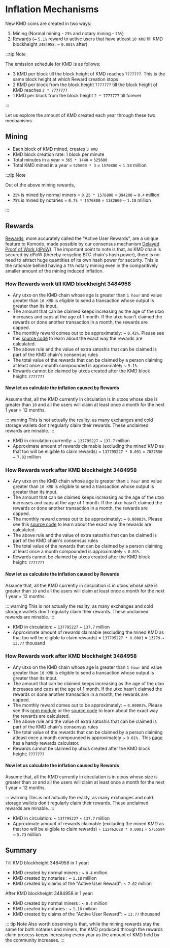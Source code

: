 # Inflation Mechanisms

New KMD coins are created in two ways:

1. Mining (Normal mining - `25%` and notary mining - `75%`)
2. [Rewards](../whitepaper/chapter8.html#rewards) (~ `5.1%` reward to active users that have atleast `10 KMD` till KMD blockheight `3484958`. ~ `0.001%` after)

:::tip Note

The emission schedule for KMD is as follows:

- 3 KMD per block till the block height of KMD reaches `7777777`. This is the same block height at which Reward creation stops
- 2 KMD per block from the block height `7777777` till the block height of KMD reaches `2 * 7777777`
- 1 KMD per block from the block height `2 * 7777777` till forever

:::

Let us explore the amount of KMD created each year through these two mechanisms.

## Mining

- Each block of KMD mined, creates `3 KMD`
- KMD block creation rate: 1 block per minute
- Total minutes in a year = `365 * 1440` = `525600`
- Total KMD mined in a year = `525600 * 3` = `1576800` ~ `1.58` million

:::tip Note

Out of the above mining rewards,

- `25%` is mined by normal miners = `0.25 * 1576800` = `394200` ~ `0.4` million
- `75%` is mined by notaries = `0.75 * 1576800` = `1182600` ~ `1.18` million

:::

## Rewards

[Rewards](../whitepaper/chapter8.html#rewards), more accurately called the "Active User Rewards", are a unique feature to Komodo, made possible by our consensus mechanism [Delayed Proof of Work (dPoW)](../whitepaper/chapter3.html). The important point to note is that, as KMD chain is secured by dPoW (thereby recycling BTC chain's hash power), there is no need to attract huge quantities of its own hash power for security. This is the rationale behind having a `75%` notary mining even in the comparitively smaller amount of the mining induced inflation.

### How Rewards work till KMD blockheight 3484958

- Any utxo on the KMD chain whose age is greater than `1 hour` and value greater than `10 KMD` is eligible to send a transaction whose output is greater than its input.
- The amount that can be claimed keeps increasing as the age of the utxo increases and caps at the age of 1 month. If the utxo hasn't claimed the rewards or done another transaction in a month, the rewards are capped.
- The monthly reward comes out to be approximately: ~ `0.42%`. Please see this [source code](https://github.com/KomodoPlatform/komodo/blob/master/src/komodo_interest.cpp) to learn about the exact way the rewards are calculated.
- The above rule and the value of extra satoshis that can be claimed is part of the KMD chain's consensus rules
- The total value of the rewards that can be claimed by a person claiming at least once a month compounded is approximately ~ `5.1%`.
- Rewards cannot be claimed by utxos created after the KMD block height: `7777777`

#### Now let us calculate the inflation caused by Rewards

Assume that, all the KMD currently in circulation is in utxos whose size is greater than `10` and all the users will claim at least once a month for the next 1 year = 12 months.

::: warning
This is not actually the reality, as many exchanges and cold storage wallets don't regularly claim their rewards. These unclaimed rewards are minable.
:::

- KMD in circulation currently: ~ `137795227` ~ `137.7` million
- Approximate amount of rewards claimable (excluding the mined KMD as that too will be eligible to claim rewards) = `137795227 * 0.051` = `7027556` ~ `7.02` million

### How Rewards work after KMD blockheight 3484958

- Any utxo on the KMD chain whose age is greater than `1 hour` and value greater than `10 KMD` is eligible to send a transaction whose output is greater than its input.
- The amount that can be claimed keeps increasing as the age of the utxo increases and caps at the age of 1 month. If the utxo hasn't claimed the rewards or done another transaction in a month, the rewards are capped.
- The monthly reward comes out to be approximately: ~ `0.00083%`. Please see this [source code](https://github.com/KomodoPlatform/komodo/blob/master/src/komodo_interest.cpp) to learn about the exact way the rewards are calculated.
- The above rule and the value of extra satoshis that can be claimed is part of the KMD chain's consensus rules
- The total value of the rewards that can be claimed by a person claiming at least once a month compounded is approximately ~ `0.01%`.
- Rewards cannot be claimed by utxos created after the KMD block height: `7777777`

#### Now let us calculate the inflation caused by Rewards

Assume that, all the KMD currently in circulation is in utxos whose size is greater than `10` and all the users will claim at least once a month for the next 1 year = 12 months.

::: warning
This is not actually the reality, as many exchanges and cold storage wallets don't regularly claim their rewards. These unclaimed rewards are minable.
:::

- KMD in circulation: ~ `137795227` ~ `137.7` million
- Approximate amount of rewards claimable (excluding the mined KMD as that too will be eligible to claim rewards) = `137795227 * 0.0001` = `13779` ~ `13.77` thousand

### How Rewards work after KMD blockheight 3484958

- Any utxo on the KMD chain whose age is greater than `1 hour` and value greater than `10 KMD` is eligible to send a transaction whose output is greater than its input.
- The amount that can be claimed keeps increasing as the age of the utxo increases and caps at the age of 1 month. If the utxo hasn't claimed the rewards or done another transaction in a month, the rewards are capped.
- The monthly reward comes out to be approximately: ~ `0.00083%`. Please see this [npm module](https://github.com/atomiclabs/get-komodo-rewards/blob/master/index.js) or the [source code](https://github.com/KomodoPlatform/komodo/blob/master/src/komodo_interest.cpp) to learn about the exact way the rewards are calculated.
- The above rule and the value of extra satoshis that can be claimed is part of the KMD chain's consensus rules
- The total value of the rewards that can be claimed by a person claiming atleast once a month compounded is approximately ~ `0.01%` . This [page](https://www.atomicexplorer.com/#/rewards-calc) has a handy rewards calculator.
- Rewards cannot be claimed by utxos created after the KMD block height: `7777777`

#### Now let us calculate the inflation caused by Rewards

Assume that, all the KMD currently in circulation is in utxos whose size is greater than `10` and all the users will claim at least once a month for the next 1 year = 12 months.

::: warning
This is not actually the reality, as many exchanges and cold storage wallets don't regularly claim their rewards. These unclaimed rewards are minable.
:::

- KMD in circulation: ~ `137795227` ~ `137.7` million
- Approximate amount of rewards claimable (excluding the mined KMD as that too will be eligible to claim rewards) = `112462628 * 0.0001` = `5735594` ~ `5.73` million

## Summary

Till KMD blockheight 3484958 in 1 year:

- KMD created by normal miners : ~ `0.4` million
- KMD created by notaries : ~ `1.18` million
- KMD created by claims of the "Active User Reward": ~ `7.02` million

After KMD blockheight 3484958 in 1 year:

- KMD created by normal miners : ~ `0.4` million
- KMD created by notaries : ~ `1.18` million
- KMD created by claims of the "Active User Reward": ~ `13.77` thousand

::: tip Note
Also worth observing is that, while the mining rewards stay the same for both notaries and miners, the KMD produced through the rewards claim process keeps increasing every year as the amount of KMD held by the community increases.
:::
